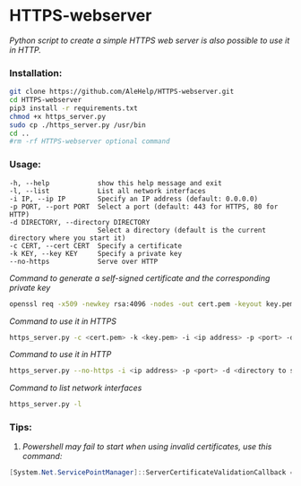 # HTTPS-webserver
_Python script to create a simple HTTPS web server is also possible to use it in HTTP._

### Installation:
```bash
git clone https://github.com/AleHelp/HTTPS-webserver.git
cd HTTPS-webserver
pip3 install -r requirements.txt
chmod +x https_server.py
sudo cp ./https_server.py /usr/bin
cd ..
#rm -rf HTTPS-webserver optional command
```
### Usage:
```
-h, --help            show this help message and exit
-l, --list            List all network interfaces
-i IP, --ip IP        Specify an IP address (default: 0.0.0.0)
-p PORT, --port PORT  Select a port (default: 443 for HTTPS, 80 for HTTP)
-d DIRECTORY, --directory DIRECTORY
                      Select a directory (default is the current directory where you start it)
-c CERT, --cert CERT  Specify a certificate
-k KEY, --key KEY     Specify a private key
--no-https            Serve over HTTP
```
_Command to generate a self-signed certificate and the corresponding private key_
```bash
openssl req -x509 -newkey rsa:4096 -nodes -out cert.pem -keyout key.pem -days 365
```
_Command to use it in HTTPS_
```bash
https_server.py -c <cert.pem> -k <key.pem> -i <ip address> -p <port> -d <directory to serve> #parameters -i, -p, and -d are not mandatory; default values can be used.
```
_Command to use it in HTTP_
```bash
https_server.py --no-https -i <ip address> -p <port> -d <directory to serve> #parameters -i, -p, and -d are not mandatory; default values can be used.
```
_Command to list network interfaces_
```bash
https_server.py -l
```

### Tips:

1) _Powershell may fail to start when using invalid certificates, use this command:_
```powershell
[System.Net.ServicePointManager]::ServerCertificateValidationCallback = {$true} 
```
